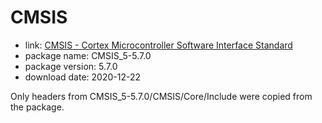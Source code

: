 CMSIS
=====

- link: [CMSIS - Cortex Microcontroller Software Interface
Standard](https://developer.arm.com/tools-and-software/embedded/cmsis)
- package name: CMSIS_5-5.7.0
- package version: 5.7.0
- download date: 2020-12-22

Only headers from CMSIS_5-5.7.0/CMSIS/Core/Include were copied from the package.
